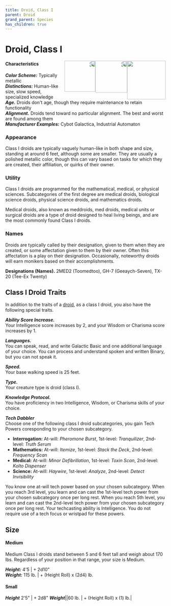 ```yaml
---
title: Droid, Class I
parent: Droid
grand_parent: Species
has_children: true
---
```


# Droid, Class I

<img src='https://www.gmbinder.com/images/Zey39J2.png' style='float:right; width:121px;' />

<img src='https://www.gmbinder.com/images/UREBv14.png' style='float:right; width:100px; transform:scalex(-1)' />

<img src='https://www.gmbinder.com/images/BhiNZdX.png' style='float:right; width:97px; transform:scalex(-1)' />

#### Characteristics
***Color Scheme:*** Typically metallic <br>
***Distinctions:*** Human-like size, slow speed, specialized knowledge <br>
***Age.*** Droids don't age, though they require maintenance to retain functionality <br>
***Alignment.*** Droids tend toward no particular alignment. The best and worst are found among them <br>
***Manufacturer Examples:*** Cybot Galactica, Industrial Automaton <br>

### Appearance
Class I droids are typically vaguely human-like in both shape and size, standing at around 6 feet, although some are smaller. They are usually a polished metallic color, though this can vary based on tasks for which they are created, their affiliation, or quirks of their owner.

### Utility
Class I droids are programmed for the mathematical, medical, or physical sciences. Subcategories of the first degree are medical droids, biological science droids, physical science droids, and mathematics droids.

Medical droids, also known as meddroids, med droids, medical units or surgical droids are a type of droid designed to heal living beings, and are the most commonly found Class I droids.

### Names
Droids are typically called by their designation, given to them when they are created, or some affectation given to them by their owner. Often this affectation is a play on their designation. Occasionally, noteworthy droids will earn monikers based on their accomplishments.

**Designations (Names).** 2MED2 (Toomedtoo), GH-7 (Geeaych-Seven), TX-20 (Tee-Ex Twenty)

## Class I Droid Traits
In addition to the traits of a [droid](https://drakeryzer.github.io/DrakeSW5E/Species/Droid/), as a class I droid, you also have the following special traits.

***Ability Score Increase.*** <br>
Your Intelligence score increases by 2, and your Wisdom or Charisma score increases by 1.

***Languages.*** <br>
You can speak, read, and write Galactic Basic and one additional language of your choice. You can process and understand spoken and written Binary, but you can not speak it.

***Speed.*** <br>
Your base walking speed is 25 feet.

***Type.*** <br>
Your creature type is droid (class I).

***Knowledge Protocol.*** <br>
You have proficiency in two Intelligence, Wisdom, or Charisma skills of your choice.

***Tech Dabbler*** <br>
Choose one of the following class I droid subcategories, you gain Tech Powers coresponding to your chosen subcategory.
- **Interrogation:** At-will: *Pheromone Burst*, 1st-level: *Tranquilizer*, 2nd-level: *Truth Serum*
- **Mathematics:** At-will: *Itemize*, 1st-level: *Stack the Deck*, 2nd-level: *Frequency Scan*
- **Medical:** At-will: *Minor Defibrillation*, 1st-level: *Toxin Scan*, 2nd-level: *Kolto Dispenser*
- **Science:** At-will: *Haywire*, 1st-level: *Analyze*, 2nd-level: *Detect Invisibility*

You know one at-will tech power based on your chosen subcategory. When you reach 3rd level, you learn and can cast the 1st-level tech power from your chosen subcategory once per long rest. When you reach 5th level, you learn and can cast the 2nd-level tech power from your chosen subcategory once per long rest. Your techcasting ability is Intelligence. You do not require use of a tech focus or wristpad for these powers.

## Size

#### Medium <br>
Medium Class I droids stand between 5 and 6 feet tall and weigh about 170 lbs. Regardless of your position in that range, your size is Medium.

***Height:*** 4'5 | + 2d10" <br>
***Weight:*** 115 lb. | + (Height Roll) x (2d4) lb.

#### Small <br>

***Height*** 2'5" | + 2d8"
***Weight***||60 lb. | + (Height Roll) x (1) lb.|